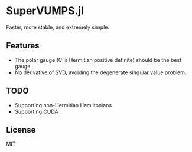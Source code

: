 # SuperVUMPS.jl

Faster, more stable, and extremely simple.

## Features

* The polar gauge (C is Hermitian positive definite) should be the best gauge.
* No derivative of SVD, avoiding the degenerate singular value problem.

## TODO

* Supporting non-Hermitian Hamiltonians
* Supporting CUDA

## License

MIT

